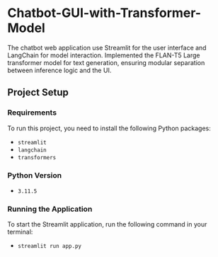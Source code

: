 # Chatbot-GUI-with-Transformer-Model
The chatbot web application use Streamlit for the user interface and LangChain for model interaction. Implemented the FLAN-T5 Large transformer model for text generation, ensuring modular separation between inference logic and the UI.

## Project Setup

### Requirements
To run this project, you need to install the following Python packages:

- `streamlit`
- `langchain`
- `transformers`

### Python Version

- `3.11.5`

### Running the Application
To start the Streamlit application, run the following command in your terminal:

- `streamlit run app.py`
